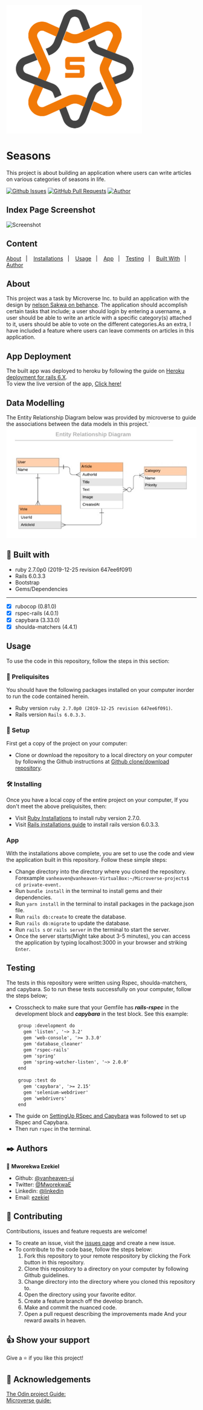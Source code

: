    ![Logo](/app/assets/images/header-logo1.png)
  # Seasons

This project is about building an application where users can write articles on various categories of seasons in life.
  
[![Github Issues](https://img.shields.io/badge/GitHub-Issues-orange)](https://github.com/vanheaven-ui/seasons/issues)
[![GitHub Pull Requests](https://img.shields.io/badge/GitHub-Pull%20Requests-blue)](https://github.com/vanheaven-ui/seasons/pulls)
[![Author](https://img.shields.io/badge/Github-Author-black)](https://github.com/vanheaven-ui)

## Index Page Screenshot

![Screenshot]("/app/assets/images/screenshot-seasons.png")

## Content

<a text-align="center" href="#about">About</a>&nbsp;&nbsp;&nbsp;|&nbsp;&nbsp;&nbsp;
<a href="#ins">Installations</a>&nbsp;&nbsp;&nbsp;|&nbsp;&nbsp;&nbsp;
<a href="#usage">Usage</a>&nbsp;&nbsp;&nbsp;|&nbsp;&nbsp;&nbsp;
<a href="#app">App</a>&nbsp;&nbsp;&nbsp;|&nbsp;&nbsp;&nbsp;
<a href="#tests">Testing</a>&nbsp;&nbsp;&nbsp;|&nbsp;&nbsp;&nbsp;
<a href="#with">Built With</a>&nbsp;&nbsp;&nbsp;|&nbsp;&nbsp;&nbsp;
<a href="#author">Author</a>


## About <a name = "about"></a>
This project was a task by Microverse Inc. to build an application with the design by [nelson Sakwa on behance](). The application should accomplish certain tasks that include; a user should login by entering a username, a user should be able to write an article with a specific category(s) attached to it, users should be able to vote on the different categories.As an extra, I have included a feature where users can leave comments on articles in this application.

## App Deployment
The built app was deployed to heroku by following the guide on [Heroku deployment for rails 6.X](https://devcenter.heroku.com/articles/getting-started-with-rails6). <br />
To view the live version of the app, [Click here!]()

## Data Modelling
The Entity Relationship Diagram below was provided by microverse to guide the associations between the data models in this project.`
![ERD](/app/assets/images/ERD.jpg)

## 🔧 Built with<a name = "with"></a>

- ruby 2.7.0p0 (2019-12-25 revision 647ee6f091)
- Rails 6.0.3.3
- Bootstrap
- Gems/Dependencies
***
  - [x] rubocop (0.81.0)
  - [x] rspec-rails (4.0.1)
  - [x] capybara (3.33.0)
  - [x] shoulda-matchers (4.4.1)

## Usage <a name = "usage"></a>
To use the code in this repository, follow the steps in this section:

### 🔨 Preliquisites
 You should have the following packages installed on your computer inorder to run the code contained herein.

- Ruby version ``ruby 2.7.0p0 (2019-12-25 revision 647ee6f091)``. 
- Rails version ``Rails 6.0.3.3.``

### 🔨 Setup
First get a copy of the project on your computer:

- Clone or download the repository to a local directory on your computer by following the Github instructions at [Github clone/download repository](https://docs.github.com/en/enterprise/2.13/user/articles/cloning-a-repository).

### 🛠 Installing <a name = "ins"></a>
Once you have a local copy of the entire project on your computer,
If you don't meet the above preliquisites, then:

- Visit [Ruby Installations](https://www.ruby-lang.org/en/documentation/installation/) to install ruby version  2.7.0.
- Visit [Rails installations guide](https://guides.rubyonrails.org/v5.0/getting_started.html) to install rails version 6.0.3.3.

###  App <a name = "app"></a>
With the installations above complete, you are set to use the code and view the application built in this repository. Follow these simple steps:

- Change directory into the directory where you cloned the repository. Forexample ``vanheaven@vanheaven-VirtualBox:~/Microverse-projects$ cd private-event.``
- Run ``bundle install`` in the terminal to install gems and their dependencies.
- Run ``yarn install`` in the terminal to install packages in the package.json file.
- Run ``rails db:create`` to create the database.
- Run ``rails db:migrate`` to update the database.
- Run ``rails s`` or ``rails server`` in the terminal to start the server.
- Once the server starts(Might take about 3-5 minutes), you can access the application by typing localhost:3000 in your browser and striking ``Enter``.

## Testing <a name = "tests"></a>
The tests in this repository were written using Rspec, shoulda-matchers, and capybara. So to run these tests successfully on your computer, follow the steps below;
* Crosscheck to make sure that your Gemfile has _**rails-rspec**_ in the development block and _**capybara**_ in the test block. See this example:
   ```<pre>
    group :development do
      gem 'listen', '~> 3.2'
      gem 'web-console', '>= 3.3.0'
      gem 'database_cleaner'
      gem 'rspec-rails'
      gem 'spring'
      gem 'spring-watcher-listen', '~> 2.0.0'
    end

    group :test do
      gem 'capybara', '>= 2.15'
      gem 'selenium-webdriver'
      gem 'webdrivers'
    end
 * The guide on [SettingUp RSpec and Capybara](https://madeintandem.com/blog/setting-up-rspec-and-capybara-in-rails-5-for-testing/) was followed to set up Rspec and Capybara.
 * Then run ``rspec`` in the terminal.

## ✒️  Authors <a name = "author"></a>

👤 **Mworekwa Ezekiel**

- Github: [@vanheaven-ui](https://github.com/vanheaven-ui)
- Twitter: [@MworekwaE](https://twitter.com/MworekwaE)
- Linkedin: [@linkedin](https://www.linkedin.com/in/vanheaven/)
- Email: [ezekiel](mailto:vanheaven6@gmail.com)

## 🤝 Contributing

Contributions, issues and feature requests are welcome!

- To create an issue, visit the [issues page](https://github.com/vanheaven-ui/events/issues) and create a new issue.
- To contribute to the code base, follow the steps below:
  1. Fork this repository to your remote respository by clicking the Fork button in this repository.
  2. Clone this repository to a directory on your computer by following Github guidelines.
  3. Change directory into the directory where you cloned this repository to.
  4. Open the directory using your favorite editor.
  5. Create a feature branch off the develop branch.
  5. Make and commit the nuanced code.
  6. Open a pull request describing the improvements made
And your reward awaits in heaven.


## 👍 Show your support

Give a ⭐️ if you like this project!

## :clap: Acknowledgements
[The Odin project Guide:](https://www.theodinproject.com/courses/ruby-on-rails/lessons/associations)<br />
[Microverse guide:](https://microverse.pathwright.com/library/fast-track-curriculum/69047/path/step/49722686/)
